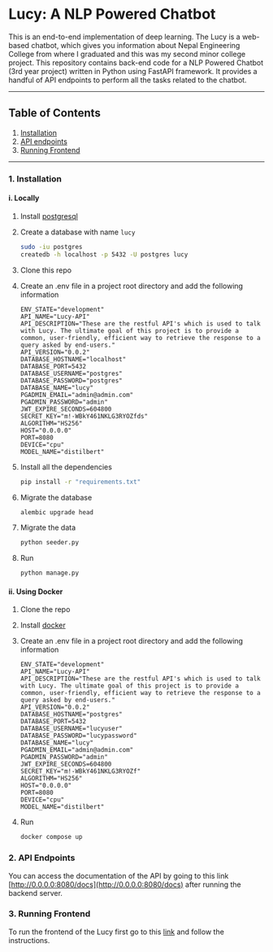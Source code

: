 # Lucy: A NLP Powered Chatbot

This is an end-to-end implementation of deep learning. The Lucy is a web-based chatbot, which gives you information about Nepal Engineering College from where I graduated and this was my second minor college project. This repository contains back-end code for a NLP Powered Chatbot (3rd year project) written in Python using FastAPI framework. It provides a handful of API endpoints to perform all the tasks related to the chatbot.

---

## Table of Contents

1. [Installation](#1-installation)
2. [API endpoints](#2-api-endpoints)
3. [Running Frontend](#3-running-frontend)

---

### 1. Installation

#### i. Locally

1. Install [postgresql](https://www.postgresql.org/download/)
2. Create a database with name `lucy`
   ```bash
   sudo -iu postgres
   createdb -h localhost -p 5432 -U postgres lucy
   ```
3. Clone this repo
4. Create an .env file in a project root directory and add the following information

   ```
   ENV_STATE="development"
   API_NAME="Lucy-API"
   API_DESCRIPTION="These are the restful API's which is used to talk with Lucy. The ultimate goal of this project is to provide a common, user-friendly, efficient way to retrieve the response to a query asked by end-users."
   API_VERSION="0.0.2"
   DATABASE_HOSTNAME="localhost"
   DATABASE_PORT=5432
   DATABASE_USERNAME="postgres"
   DATABASE_PASSWORD="postgres"
   DATABASE_NAME="lucy"
   PGADMIN_EMAIL="admin@admin.com"
   PGADMIN_PASSWORD="admin"
   JWT_EXPIRE_SECONDS=604800
   SECRET_KEY="m!-WBkY461NKLG3RYOZfds"
   ALGORITHM="HS256"
   HOST="0.0.0.0"
   PORT=8080
   DEVICE="cpu"
   MODEL_NAME="distilbert"

   ```

5. Install all the dependencies
   ```bash
   pip install -r "requirements.txt"
   ```
6. Migrate the database
   ```bash
   alembic upgrade head
   ```
7. Migrate the data
   ```bash
   python seeder.py
   ```
8. Run
   ```bash
   python manage.py
   ```

#### ii. Using Docker

1. Clone the repo
2. Install [docker](https://docs.docker.com/get-docker/)
3. Create an .env file in a project root directory and add the following information

   ```
   ENV_STATE="development"
   API_NAME="Lucy-API"
   API_DESCRIPTION="These are the restful API's which is used to talk with Lucy. The ultimate goal of this project is to provide a common, user-friendly, efficient way to retrieve the response to a query asked by end-users."
   API_VERSION="0.0.2"
   DATABASE_HOSTNAME="postgres"
   DATABASE_PORT=5432
   DATABASE_USERNAME="lucyuser"
   DATABASE_PASSWORD="lucypassword"
   DATABASE_NAME="lucy"
   PGADMIN_EMAIL="admin@admin.com"
   PGADMIN_PASSWORD="admin"
   JWT_EXPIRE_SECONDS=604800
   SECRET_KEY="m!-WBkY461NKLG3RYOZf"
   ALGORITHM="HS256"
   HOST="0.0.0.0"
   PORT=8080
   DEVICE="cpu"
   MODEL_NAME="distilbert"

   ```

4. Run
   ```bash
   docker compose up
   ```

### 2. API Endpoints

You can access the documentation of the API by going to this link [http://0.0.0.0:8080/docs](http://0.0.0.0:8080/docs) after running the backend server.

### 3. Running Frontend

To run the frontend of the Lucy first go to this [link](https://github.com/surajkarki66/Lucy-Frontend) and follow the instructions.
